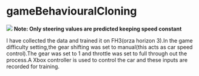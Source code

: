 # gameBehaviouralCloning

![](Driving.gif)
**Note: Only steering values are predicted keeping speed constant**

 I have collected the data and trained it on FH3(orza horizon 3).In the game difficulty setting,the gear shifting was set to manual(this acts as car speed control).The gear was set to 1 and throttle was set to full through out the process.A Xbox controller is used to control the car and these inputs are recorded for training.
 
